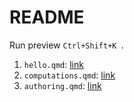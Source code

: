 # README

Run preview `Ctrl+Shift+K `.

1. `hello.qmd`: [link](https://quarto.org/docs/get-started/hello/vscode.html)
2. `computations.qmd`: [link](https://quarto.org/docs/get-started/computations/vscode.html)
2. `authoring.qmd`: [link](https://quarto.org/docs/get-started/authoring/vscode.html)